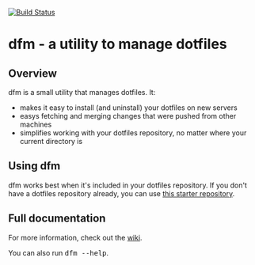 [![Build Status](https://secure.travis-ci.org/justone/dfm.png?branch=master)](http://travis-ci.org/justone/dfm/)

# dfm - a utility to manage dotfiles

## Overview

dfm is a small utility that manages dotfiles.  It:

* makes it easy to install (and uninstall) your dotfiles on new servers
* easys fetching and merging changes that were pushed from other machines
* simplifies working with your dotfiles repository, no matter where your current directory is

## Using dfm

dfm works best when it's included in your dotfiles repository.  If you don't
have a dotfiles repository already, you can use [this starter
repository](https://github.com/justone/dotfiles).

## Full documentation

For more information, check out the [wiki](http://github.com/justone/dotfiles/wiki).

You can also run <tt>dfm \--help</tt>.
